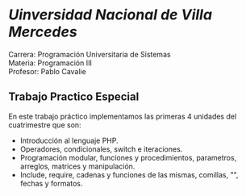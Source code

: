 # *Uinversidad Nacional de Villa Mercedes*

Carrera: Programación Universitaria de Sistemas<br>
Materia: Programación III<br>
Profesor: Pablo Cavalie

## Trabajo Practico Especial

En este trabajo práctico implementamos las primeras 4 unidades del cuatrimestre que son:

- Introducción al lenguaje PHP.
- Operadores, condicionales, switch e iteraciones.
- Programación modular, funciones y procedimientos, parametros, arreglos, matrices y manipulación.
- Include, require, cadenas y funciones de las mismas, comillas, "\", fechas y formatos.
